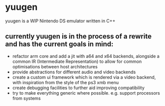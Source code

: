 # yuugen

yuugen is a WIP Nintendo DS emulator written in C++

## currently yuugen is in the process of a rewrite and has the current goals in mind:
- refactor arm core and add a jit with a64 and x64 backends, alongside a common IR (Intermediate Representation) to allow for common optimisations between host architectures
- provide abstractions for different audio and video backends
- create a custom ui framework which is rendered via a video backend, with inspiration from the style of the ps3 xmb menu
- create debugging facilities to further aid improving compatibility
- try to make everything generic where possible. e.g. support processors from systems